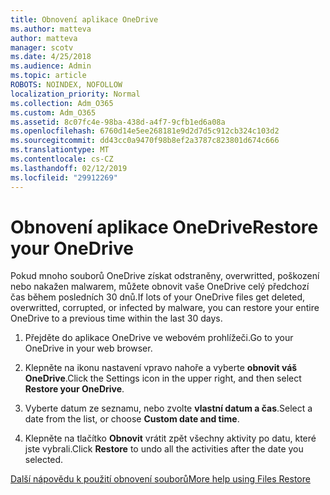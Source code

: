 ```yaml
---
title: Obnovení aplikace OneDrive
ms.author: matteva
author: matteva
manager: scotv
ms.date: 4/25/2018
ms.audience: Admin
ms.topic: article
ROBOTS: NOINDEX, NOFOLLOW
localization_priority: Normal
ms.collection: Adm_O365
ms.custom: Adm_O365
ms.assetid: 8c07fc4e-98ba-438d-a4f7-9cfb1ed6a08a
ms.openlocfilehash: 6760d14e5ee268181e9d2d7d5c912cb324c103d2
ms.sourcegitcommit: dd43cc0a9470f98b8ef2a3787c823801d674c666
ms.translationtype: MT
ms.contentlocale: cs-CZ
ms.lasthandoff: 02/12/2019
ms.locfileid: "29912269"
---
```

# <a name="restore-your-onedrive"></a><span data-ttu-id="9156c-102">Obnovení aplikace OneDrive</span><span class="sxs-lookup"><span data-stu-id="9156c-102">Restore your OneDrive</span></span>

<span data-ttu-id="9156c-103">Pokud mnoho souborů OneDrive získat odstraněny, overwritted, poškození nebo nakažen malwarem, můžete obnovit vaše OneDrive celý předchozí čas během posledních 30 dnů.</span><span class="sxs-lookup"><span data-stu-id="9156c-103">If lots of your OneDrive files get deleted, overwritted, corrupted, or infected by malware, you can restore your entire OneDrive to a previous time within the last 30 days.</span></span>
  
1. <span data-ttu-id="9156c-104">Přejděte do aplikace OneDrive ve webovém prohlížeči.</span><span class="sxs-lookup"><span data-stu-id="9156c-104">Go to your OneDrive in your web browser.</span></span>
    
2. <span data-ttu-id="9156c-105">Klepněte na ikonu nastavení vpravo nahoře a vyberte **obnovit váš OneDrive**.</span><span class="sxs-lookup"><span data-stu-id="9156c-105">Click the Settings icon in the upper right, and then select **Restore your OneDrive**.</span></span>
    
3. <span data-ttu-id="9156c-106">Vyberte datum ze seznamu, nebo zvolte **vlastní datum a čas**.</span><span class="sxs-lookup"><span data-stu-id="9156c-106">Select a date from the list, or choose **Custom date and time**.</span></span>
    
4. <span data-ttu-id="9156c-107">Klepněte na tlačítko **Obnovit** vrátit zpět všechny aktivity po datu, které jste vybrali.</span><span class="sxs-lookup"><span data-stu-id="9156c-107">Click **Restore** to undo all the activities after the date you selected.</span></span> 
    
[<span data-ttu-id="9156c-108">Další nápovědu k použití obnovení souborů</span><span class="sxs-lookup"><span data-stu-id="9156c-108">More help using Files Restore</span></span>](https://go.microsoft.com/fwlink/?linkid=872874)
  

